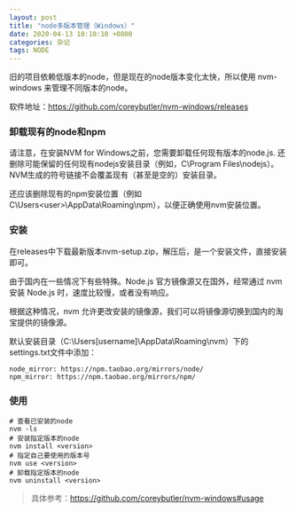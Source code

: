 ```yaml
---
layout: post
title: "node多版本管理（Windows）"
date: 2020-04-13 10:10:10 +0800
categories: 杂记
tags: NODE
---
```


旧的项目依赖低版本的node，但是现在的node版本变化太快，所以使用 nvm-windows 来管理不同版本的node。<!-- more -->

软件地址：https://github.com/coreybutler/nvm-windows/releases

### 卸载现有的node和npm

请注意，在安装NVM for Windows之前，您需要卸载任何现有版本的node.js. 还删除可能保留的任何现有nodejs安装目录（例如，C\Program Files\nodejs）。NVM生成的符号链接不会覆盖现有（甚至是空的）安装目录。

还应该删除现有的npm安装位置（例如C\Users\<user>\AppData\Roaming\npm），以便正确使用nvm安装位置。

### 安装

在releases中下载最新版本nvm-setup.zip，解压后，是一个安装文件，直接安装即可。

由于国内在一些情况下有些特殊。Node.js 官方镜像源又在国外，经常通过 nvm 安装 Node.js 时，速度比较慢，或者没有响应。

根据这种情况，nvm 允许更改安装的镜像源，我们可以将镜像源切换到国内的淘宝提供的镜像源。

默认安装目录（C:\Users\[username]\AppData\Roaming\nvm）下的settings.txt文件中添加：

```
node_mirror: https://npm.taobao.org/mirrors/node/
npm_mirror: https://npm.taobao.org/mirrors/npm/
```


### 使用
```
# 查看已安装的node
nvm -ls 
# 安装指定版本的node
nvm install <version>
# 指定自己要使用的版本号
nvm use <version>
# 卸载指定版本的node
nvm uninstall <version>
```

> 具体参考：https://github.com/coreybutler/nvm-windows#usage


